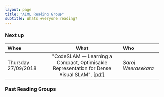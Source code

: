 ```yaml
---
layout: page
title: "AIML Reading Group"
subtitle: Whats everyone reading?
---
```



### Next up

 | When | What | Who|
 | :--- | :---: | :--- |
 |Thursday 27/09/2018 |"CodeSLAM — Learning a Compact, Optimisable Representation for Dense Visual SLAM", [[pdf]](https://www.imperial.ac.uk/media/imperial-college/research-centres-and-groups/dyson-robotics-lab/mbloesch_etal_cvpr2018.pdf)|  *Saroj Weerasekara*|
  

### Past Reading Groups
